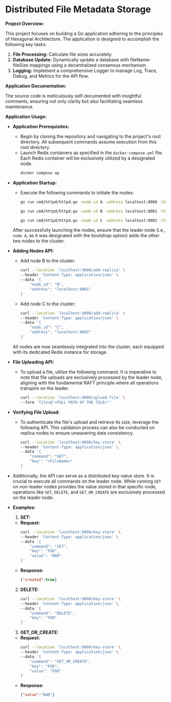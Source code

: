 # Distributed File Metadata Storage

**Project Overview:**

This project focuses on building a Go application adhering to the principles of Hexagonal Architecture. The application is designed to accomplish the following key tasks:

1. **File Processing:** Calculate file sizes accurately.
2. **Database Update:** Dynamically update a database with fileName-fileSize mappings using a decentralized consensus mechanism.
3. **Logging:** Implement a comprehensive Logger to manage Log, Trace, Debug, and Metrics for the API flow.


**Application Documentation:**

The source code is meticulously self-documented with insightful comments, ensuring not only clarity but also facilitating seamless maintenance.

**Application Usage:**

* **Application Prerequisites:**
  - Begin by cloning the repository and navigating to the project's root directory. All subsequent commands assume execution from this root directory.
  - Launch Redis containers as specified in the `docker-compose.yml` file. Each Redis container will be exclusively utilized by a designated node.
    ```bash
    docker compose up
    ```

* **Application Startup:**
  - Execute the following commands to initiate the nodes:
    ```bash
    go run cmd/httpd/httpd.go -node-id A -address localhost:8000 -http-port 9000 -redis-addr localhost:6379 -bootstrap
    ```
    ```bash
    go run cmd/httpd/httpd.go -node-id B -address localhost:8001 -http-port 9001 -redis-addr localhost:7379
    ```
    ```bash
    go run cmd/httpd/httpd.go -node-id C -address localhost:8002 -http-port 9002 -redis-addr localhost:8379
    ```

  After successfully launching the nodes, ensure that the leader node (i.e., `node A`, as it was designated with the bootstrap option) adds the other two nodes to the cluster.

* **Adding Nodes API:**
  - Add node B to the cluster:
    ```bash
    curl --location 'localhost:9000/add-replica' \
    --header 'Content-Type: application/json' \
    --data '{
        "node_id": "B",
        "address": "localhost:8001"
    }'
    ```
  - Add node C to the cluster:
    ```bash
    curl --location 'localhost:9000/add-replica' \
    --header 'Content-Type: application/json' \
    --data '{
        "node_id": "C",
        "address": "localhost:8002"
    }'
    ```

  All nodes are now seamlessly integrated into the cluster, each equipped with its dedicated Redis instance for storage.

* **File Uploading API:**
  - To upload a file, utilize the following command. It is imperative to note that file uploads are exclusively processed by the leader node, aligning with the fundamental RAFT principle where all operations transpire on the leader.
    ```bash
    curl --location 'localhost:9000/upload-file' \
    --form 'file=@"<FULL PATH OF THE FILE>"'
    ```

* **Verifying File Upload:**
  - To authenticate the file's upload and retrieve its size, leverage the following API. This validation process can also be conducted on replica nodes to ensure unwavering data consistency.
    ```bash
    curl --location 'localhost:9000/key-store' \
    --header 'Content-Type: application/json' \
    --data '{
        "command": "GET",
        "key": "<FileName>"
    }'
    ```

- Additionally, the API can serve as a distributed key-value store. It is crucial to execute all commands on the leader node. While running `GET` on non-leader nodes provides the value stored in that specific node, operations like `SET`, `DELETE`, and `GET_OR_CREATE` are exclusively processed on the leader node.

- **Examples:**
  1. **SET:**
    - **Request:**
        ```bash
        curl --location 'localhost:9000/key-store' \
        --header 'Content-Type: application/json' \
        --data '{
            "command": "SET",
            "key": "FOO",
            "value": "BAR"
        }'
        ```
    - **Response:**
        ```json
        {"created":true}
        ```
  2. **DELETE:**
      ```bash
      curl --location 'localhost:9000/key-store' \
      --header 'Content-Type: application/json' \
      --data '{
          "command": "DELETE",
          "key": "FOO"
      }'
      ```
  3. **GET_OR_CREATE:**
    - **Request:**
      ```bash
      curl --location 'localhost:9000/key-store' \
      --header 'Content-Type: application/json' \
      --data '{
          "command": "GET_OR_CREATE",
          "key": "FOO",
          "value": "FOO"
      }'
      ```
    - **Response:**
      ```json
      {"value":"BAR"}
      ```
